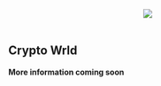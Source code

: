 <div align="center">
    <img width="auto" src="https://user-images.githubusercontent.com/42920111/153553939-d69c996f-e3e6-4f06-8391-4ab924bc521c.png" />
</div>
<br>
<div align="left">
    <img width="auto" src=""/>
</div>

## Crypto Wrld
<b>More information coming soon</b>
